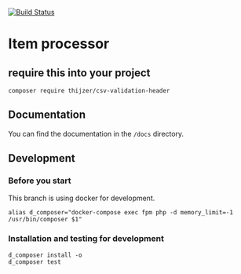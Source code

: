 [![Build Status](https://travis-ci.org/thijzer/csv-validation-header.svg?branch=master)](https://travis-ci.org/thijzer/csv-validation-header)

# Item processor

## require this into your project 
```shell script
composer require thijzer/csv-validation-header
```

## Documentation
You can find the documentation in the `/docs` directory.

## Development

### Before you start
This branch is using docker for development.
```shell script
alias d_composer="docker-compose exec fpm php -d memory_limit=-1 /usr/bin/composer $1"
```
### Installation and testing for development
```shell script
d_composer install -o 
d_composer test 
```